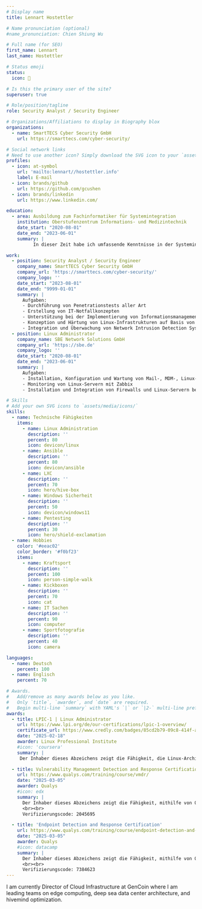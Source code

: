 ```yaml
---
# Display name
title: Lennart Hostettler

# Name pronunciation (optional)
#name_pronunciation: Chien Shiung Wu

# Full name (for SEO)
first_name: Lennart
last_name: Hostettler

# Status emoji
status:
  icon: 🔐

# Is this the primary user of the site?
superuser: true

# Role/position/tagline
role: Security Analyst / Security Engineer

# Organizations/Affiliations to display in Biography blox
organizations:
  - name: SmartTECS Cyber Security GmbH
    url: https://smarttecs.com/cyber-security/

# Social network links
# Need to use another icon? Simply download the SVG icon to your `assets/media/icons/` folder.
profiles:
  - icon: at-symbol
    url: 'mailto:lennart//hostettler.info'
    label: E-mail
  - icon: brands/github
    url: https://github.com/gcushen
  - icon: brands/linkedin
    url: https://www.linkedin.com/

education:
  - area: Ausbildung zum Fachinformatiker für Systemintegration
    institution: Oberstufenzentrum Informations- und Medizintechnik
    date_start: "2020-08-01"
    date_end: "2023-06-01"
    summary: |
          In dieser Zeit habe ich umfassende Kenntnisse in der Systemintegration erworben, insbesondere in den Bereichen Netzwerkadministration, Betriebssysteme und IT-Sicherheit. Dabei konnte ich praktische Erfahrungen in der Installation und Wartung von Servern sowie in der Konfiguration von Arbeitsplätzen sammeln. Meine Aufgaben umfassten zudem die Analyse, Planung und Implementierung von IT-Systemen, die Fehlersuche und -behebung sowie die Dokumentation sämtlicher Systemumgebungen.

work:
  - position: Security Analyst / Security Engineer
    company_name: SmartTECS Cyber Security GmbH
    company_url: 'https://smarttecs.com/cyber-security/'
    company_logo: ''
    date_start: "2023-08-01"
    date_end: "9999-01-01"
    summary: |
      Aufgaben:
      - Durchführung von Penetrationstests aller Art
      - Erstellung von IT-Notfallkonzepten
      - Unterstützung bei der Implementierung von Informationsmanagementsystemen gemäß ISO 27001
      - Konzeption und Härtung von Linux-Infrastrukturen auf Basis von RHEL und Debian
      - Integration und Überwachung von Network Intrusion Detection Systemen (NIDS, AIDS, HIDS)
  - position: Linux Administrator
    company_name: SBE Network Solutions GmbH
    company_url: 'https://sbe.de'
    company_logo: ''
    date_start: "2020-08-01"
    date_end: "2023-06-01"
    summary: |
      Aufgaben:
      - Installation, Konfiguration und Wartung von Mail-, MDM-, Linux-Servern
      - Monitoring von Linux-Servern mit Zabbix
      - Installation und Integration von Firewalls und Linux-Servern beim Kunden im Außendienst

# Skills
# Add your own SVG icons to `assets/media/icons/`
skills:
  - name: Technische Fähigkeiten
    items:
      - name: Linux Administration
        description: ''
        percent: 80
        icon: devicon/linux
      - name: Ansible
        description: ''
        percent: 80
        icon: devicon/ansible
      - name: LXC
        description: ''
        percent: 70
        icon: hero/hive-box
      - name: Windows Sicherheit
        description: ''
        percent: 50
        icon: devicon/windows11
      - name: Pentesting
        description: ''
        percent: 30
        icon: hero/shield-exclamation
  - name: Hobbies
    color: '#eeac02'
    color_border: '#f0bf23'
    items:
      - name: Kraftsport
        description: ''
        percent: 100
        icon: person-simple-walk
      - name: Kickboxen
        description: ''
        percent: 70
        icon: cat
      - name: IT Sachen
        description: ''
        percent: 90
        icon: computer
      - name: Sportfotografie
        description: ''
        percent: 40
        icon: camera

languages:
  - name: Deutsch
    percent: 100
  - name: Englisch
    percent: 70

# Awards.
#   Add/remove as many awards below as you like.
#   Only `title`, `awarder`, and `date` are required.
#   Begin multi-line `summary` with YAML's `|` or `|2-` multi-line prefix and indent 2 spaces below.
awards:
  - title: LPIC-1 | Linux Administrator
    url: https://www.lpi.org/de/our-certifications/lpic-1-overview/
    certificate_url: https://www.credly.com/badges/85cd2b79-09c8-414f-a6aa-c3d793fbdc2a
    date: "2025-02-18"
    awarder: Linux Professional Institute
    #icon: 'coursera'
    summary: |
     Der Inhaber dieses Abzeichens zeigt die Fähigkeit, die Linux-Architektur zu verstehen, ein Linux-System zu installieren und zu warten (einschließlich X11 und Netzwerkeinrichtung), die Kommandozeile mit gängigen GNU- und Unix-Befehlen zu verwenden, Dateien, Berechtigungen und Systemsicherheit zu verwalten und grundlegende Wartungsaufgaben wie Benutzerunterstützung, Backups und Systemneustart durchzuführen.

  - title: Vulnerability Management Detection and Response Certification
    url: https://www.qualys.com/training/course/vmdr/
    date: "2025-03-05"
    awarder: Qualys
    #icon: edx
    summary: |
      Der Inhaber dieses Abzeichens zeigt die Fähigkeit, mithilfe von Qualys-VMDR (Vulnerability Management, Detection and Response) Schwachstellen in IT-Umgebungen automatisiert zu erkennen, ihren Schweregrad zu beurteilen, angemessene Gegenmaßnahmen zu planen und umzusetzen sowie Berichte zu erstellen und Compliance-Anforderungen zu berücksichtigen.
      <br><br>
      Verifizierungscode: 2045695

  - title: 'Endpoint Detection and Response Certification'
    url: https://www.qualys.com/training/course/endpoint-detection-and-response/
    date: "2025-03-05"
    awarder: Qualys
    #icon: datacamp
    summary: |
      Der Inhaber dieses Abzeichens zeigt die Fähigkeit, mithilfe von Qualys Endpoint Detection and Response (EDR) Endpunkte kontinuierlich zu überwachen, potenzielle Bedrohungen zu erkennen, geeignete Gegenmaßnahmen einzuleiten sowie Sicherheitsvorfälle zu untersuchen und zu berichten, um eine ganzheitliche Absicherung der IT-Umgebung sicherzustellen.
      <br><br>
      Verifizierungscode: 7384623
---
```


I am currently Director of Cloud Infrastructure at GenCoin where I am leading teams on edge computing, deep sea data center architecture, and hivemind optimization.
